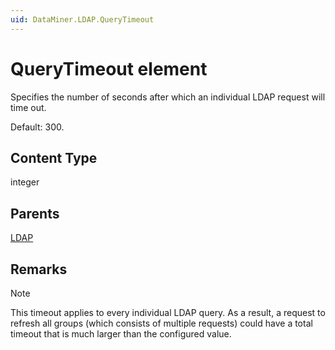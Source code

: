 ```yaml
---
uid: DataMiner.LDAP.QueryTimeout
---
```


# QueryTimeout element

Specifies the number of seconds after which an individual LDAP request will time out.

Default: 300.

## Content Type

integer

## Parents

[LDAP](xref:DataMiner.LDAP)

## Remarks

> [!NOTE]
> This timeout applies to every individual LDAP query. As a result, a request to refresh all groups (which consists of multiple requests) could have a total timeout that is much larger than the configured value.
